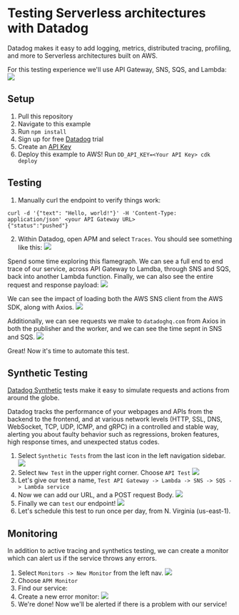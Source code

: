 # Testing Serverless architectures with Datadog

Datadog makes it easy to add logging, metrics, distributed tracing, profiling, and more to Serverless architectures built on AWS.

For this testing experience we'll use API Gateway, SNS, SQS, and Lambda:
![](./images/architecture.png)


## Setup

1. Pull this repository
2. Navigate to this example
3. Run `npm install`
4. Sign up for free [Datadog](https://datadoghq.com) trial
5. Create an [API Key](https://app.datadoghq.com/account/login?next=%2Forganization-settings%2Fapi-keys)
6. Deploy this example to AWS! Run `DD_API_KEY=<Your API Key> cdk deploy`

## Testing
1. Manually curl the endpoint to verify things work:
```
curl -d '{"text": "Hello, world!"}' -H 'Content-Type: application/json' <your API Gateway URL>
{"status":"pushed"}
```

2. Within Datadog, open APM and select `Traces`. You should see something like this:
![](./images/flamegraph.png)

Spend some time exploring this flamegraph. We can see a full end to end trace of our service, across API Gateway to Lamdba, through SNS and SQS, back into another Lambda function. Finally, we can also see the entire request and response payload:
![](./images/capture_payload.png)

We can see the impact of loading both the AWS SNS client from the AWS SDK, along with Axios.
![](./images/cold_start_traces.png)

Additionally, we can see requests we make to `datadoghq.com` from Axios in both the publisher and the worker, and we can see the time sepnt in SNS and SQS.
![](./images/sns_sqs.png)

Great! Now it's time to automate this test.

## Synthetic Testing

[Datadog Synthetic](https://docs.datadoghq.com/synthetics/) tests make it easy to simulate requests and actions from around the globe.

Datadog tracks the performance of your webpages and APIs from the backend to the frontend, and at various network levels (HTTP, SSL, DNS, WebSocket, TCP, UDP, ICMP, and gRPC) in a controlled and stable way, alerting you about faulty behavior such as regressions, broken features, high response times, and unexpected status codes.

1. Select `Synthetic Tests` from the last icon in the left navigation sidebar.
![](./images/synthetics_test_menu_item.png)
2. Select `New Test` in the upper right corner. Choose `API Test`
![](./images/new_synthetic_test.png)
3. Let's give our test a name, `Test API Gateway -> Lambda -> SNS -> SQS -> Lambda service`
4. Now we can add our URL, and a POST request Body.
![](./images/synthetic_test.png)
5. Finally we can `test` our endpoint!
![](./images/successful_synthetic_test.png)
6. Let's schedule this test to run once per day, from N. Virginia (us-east-1).

## Monitoring
In addition to active tracing and synthetics testing, we can create a monitor which can alert us if the service throws any errors.

1. Select `Monitors -> New Monitor` from the left nav.
![]('./images/new_monitor.png')
2. Choose `APM Monitor`
3. Find our service:
4. Create a new error monitor:
![](./images/monitor.png)
5. We're done! Now we'll be alerted if there is a problem with our service!
